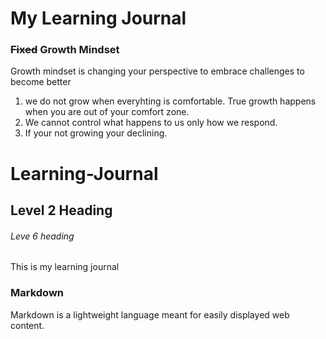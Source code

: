 # My Learning Journal

### ~~Fixed~~ Growth Mindset

 Growth mindset is changing your perspective to embrace challenges to become better
1. we do not grow when everyhting is comfortable. True growth happens when you are out of your comfort zone.
1. We cannot control what happens to us only how we respond. 
1. If your not growing your declining.


# Learning-Journal
## Level 2 Heading
###### Leve 6 heading

This is my learning journal
### Markdown

Markdown is a lightweight language meant for easily displayed web content.
